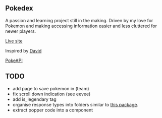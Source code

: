 ## Pokedex

A passion and learning project still in the making. Driven by my love for Pokemon and making accessing information easier and less cluttered for newer players.

[Live site](https://personalpokedex-one.vercel.app/)

Inspired by [David](https://github.com/davidhckh)

[PokeAPI](https://pokeapi.co/)

## TODO

- add page to save pokemon in (team)
- fix scroll down indication (see eevee)
- add is_legendary tag
- organise response types into folders similar to [this package](https://www.npmjs.com/package/@bgoff1/pokeapi-types?activeTab=code).
- extract popper code into a component
